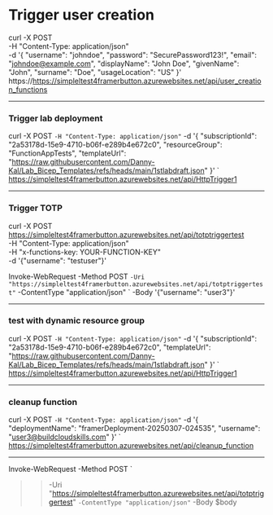 # Trigger user creation
curl -X POST \
  -H "Content-Type: application/json" \
  -d '{
        "username": "johndoe",
        "password": "SecurePassword123!",
        "email": "johndoe@example.com",
        "displayName": "John Doe",
        "givenName": "John",
        "surname": "Doe",
        "usageLocation": "US"
      }' \
  https://https://simpleltest4framerbutton.azurewebsites.net/api/user_creation_functions

-------------------------------------------------------------------------------------------------------------------------------

### Trigger lab deployment
  curl -X POST `
   -H "Content-Type: application/json" `
   -d '{
         "subscriptionId": "2a53178d-15e9-4710-b06f-e289b4e672c0",
         "resourceGroup": "FunctionAppTests",
         "templateUrl": "https://raw.githubusercontent.com/Danny-Kal/Lab_Bicep_Templates/refs/heads/main/1stlabdraft.json"
       }' `
   https://simpleltest4framerbutton.azurewebsites.net/api/HttpTrigger1

----------------------------------------------------------------------------------------------------------------------------------

### Trigger TOTP
curl -X POST https://simpleltest4framerbutton.azurewebsites.net/api/totptriggertest \
  -H "Content-Type: application/json" \
  -H "x-functions-key: YOUR-FUNCTION-KEY" \
  -d '{"username": "testuser"}'

Invoke-WebRequest -Method POST `
  -Uri "https://simpleltest4framerbutton.azurewebsites.net/api/totptriggertest" `
  -ContentType "application/json" `
  -Body '{"username": "user3"}'

----------------------------------------------------------------------------------
### test with dynamic resource group
curl -X POST `
  -H "Content-Type: application/json" `
  -d '{
        "subscriptionId": "2a53178d-15e9-4710-b06f-e289b4e672c0",
        "templateUrl": "https://raw.githubusercontent.com/Danny-Kal/Lab_Bicep_Templates/refs/heads/main/1stlabdraft.json"
      }' `
  https://simpleltest4framerbutton.azurewebsites.net/api/HttpTrigger1

--------------------------------------------------------------------------------------------------
### cleanup function
curl -X POST `
  -H "Content-Type: application/json" `
  -d '{
        "deploymentName": "framerDeployment-20250307-024535",
        "username": "user3@buildcloudskills.com"
      }' `
  https://simpleltest4framerbutton.azurewebsites.net/api/cleanup_function

---------------------------------------------------------------------------------------------------------------------------------

Invoke-WebRequest -Method POST `
>>   -Uri "https://simpleltest4framerbutton.azurewebsites.net/api/totptriggertest" `
>>   -ContentType "application/json" `
>>   -Body $body